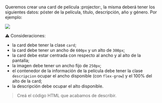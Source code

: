 Queremos crear una card de película :projector:, la misma deberá tener los siguientes datos: póster de la película, título, descripción, año y género. Por ejemplo:

![](https://i.ibb.co/z6hKMWp/Screen-Shot-2020-08-28-at-17-10-56.png)

:warning: Consideraciones:

- la card debe tener la clase `card`;
- la card debe tener un ancho de `600px` y un alto de `300px`;
- la card debe estar centrada con respecto al ancho y al alto de la pantalla;
- la imagen debe tener un ancho fijo de `250px`;
- el contenedor de la información de la película debe tener la clase `descripcion` ocupar el ancho disponible (con `flex-grow`) y el 100% del alto de la card;
- la descripción debe ocupar el alto disponible.

> Creá el código HTML que acabamos de describir.